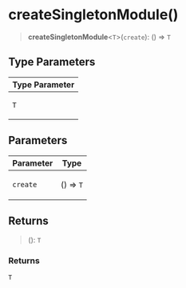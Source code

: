 # createSingletonModule()

> **createSingletonModule**\<`T`\>(`create`): () => `T`

## Type Parameters

<table>
<thead>
<tr>
<th>Type Parameter</th>
</tr>
</thead>
<tbody>
<tr>
<td>

`T`

</td>
</tr>
</tbody>
</table>

## Parameters

<table>
<thead>
<tr>
<th>Parameter</th>
<th>Type</th>
</tr>
</thead>
<tbody>
<tr>
<td>

`create`

</td>
<td>

() => `T`

</td>
</tr>
</tbody>
</table>

## Returns

> (): `T`

### Returns

`T`
